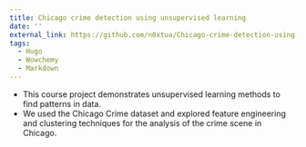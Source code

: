 ```yaml
---
title: Chicago crime detection using unsupervised learning
date: ''
external_link: https://github.com/n0xtua/Chicago-crime-detection-using-unsupervised-learning-techniques
tags:
  - Hugo
  - Wowchemy
  - Markdown
---
```


- This course project demonstrates unsupervised learning methods to find patterns in data.
- We used the Chicago Crime dataset and explored feature engineering and clustering techniques
for the analysis of the crime scene in Chicago.

<!--more-->

